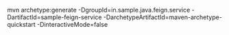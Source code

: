 mvn archetype:generate -DgroupId=in.sample.java.feign.service -DartifactId=sample-feign-service -DarchetypeArtifactId=maven-archetype-quickstart -DinteractiveMode=false